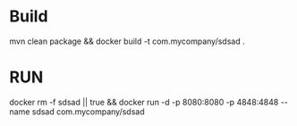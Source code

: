 # Build
mvn clean package && docker build -t com.mycompany/sdsad .

# RUN

docker rm -f sdsad || true && docker run -d -p 8080:8080 -p 4848:4848 --name sdsad com.mycompany/sdsad 